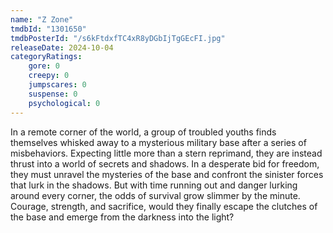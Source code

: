 ```yaml
---
name: "Z Zone"
tmdbId: "1301650"
tmdbPosterId: "/s6kFtdxfTC4xR8yDGbIjTgGEcFI.jpg"
releaseDate: 2024-10-04
categoryRatings:
    gore: 0
    creepy: 0
    jumpscares: 0
    suspense: 0
    psychological: 0
---
```

In a remote corner of the world, a group of troubled youths finds themselves whisked away to a mysterious military base after a series of misbehaviors. Expecting little more than a stern reprimand, they are instead thrust into a world of secrets and shadows.  In a desperate bid for freedom, they must unravel the mysteries of the base and confront the sinister forces that lurk in the shadows. But with time running out and danger lurking around every corner, the odds of survival grow slimmer by the minute.  Courage, strength, and sacrifice, would they finally escape the clutches of the base and emerge from the darkness into the light?
